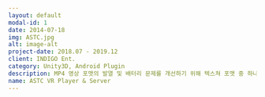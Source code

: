 ```yaml
---
layout: default
modal-id: 1
date: 2014-07-18
img: ASTC.jpg
alt: image-alt
project-date: 2018.07 - 2019.12
client: INDIGO Ent.
category: Unity3D, Android Plugin
description: MP4 영상 포맷의 발열 및 배터리 문제를 개선하기 위해 텍스쳐 포맷 중 하나인 ASTC를 활용한 VR 영상 플레이어 및 모니터링 및 제어 프로그램
name: ASTC VR Player & Server
---
```


